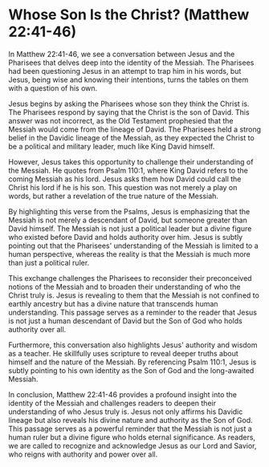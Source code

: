 # Whose Son Is the Christ? (Matthew 22:41-46)

In Matthew 22:41-46, we see a conversation between Jesus and the Pharisees that delves deep into the identity of the Messiah. The Pharisees had been questioning Jesus in an attempt to trap him in his words, but Jesus, being wise and knowing their intentions, turns the tables on them with a question of his own.

Jesus begins by asking the Pharisees whose son they think the Christ is. The Pharisees respond by saying that the Christ is the son of David. This answer was not incorrect, as the Old Testament prophesied that the Messiah would come from the lineage of David. The Pharisees held a strong belief in the Davidic lineage of the Messiah, as they expected the Christ to be a political and military leader, much like King David himself.

However, Jesus takes this opportunity to challenge their understanding of the Messiah. He quotes from Psalm 110:1, where King David refers to the coming Messiah as his lord. Jesus asks them how David could call the Christ his lord if he is his son. This question was not merely a play on words, but rather a revelation of the true nature of the Messiah.

By highlighting this verse from the Psalms, Jesus is emphasizing that the Messiah is not merely a descendant of David, but someone greater than David himself. The Messiah is not just a political leader but a divine figure who existed before David and holds authority over him. Jesus is subtly pointing out that the Pharisees' understanding of the Messiah is limited to a human perspective, whereas the reality is that the Messiah is much more than just a political ruler.

This exchange challenges the Pharisees to reconsider their preconceived notions of the Messiah and to broaden their understanding of who the Christ truly is. Jesus is revealing to them that the Messiah is not confined to earthly ancestry but has a divine nature that transcends human understanding. This passage serves as a reminder to the reader that Jesus is not just a human descendant of David but the Son of God who holds authority over all.

Furthermore, this conversation also highlights Jesus' authority and wisdom as a teacher. He skillfully uses scripture to reveal deeper truths about himself and the nature of the Messiah. By referencing Psalm 110:1, Jesus is subtly pointing to his own identity as the Son of God and the long-awaited Messiah.

In conclusion, Matthew 22:41-46 provides a profound insight into the identity of the Messiah and challenges readers to deepen their understanding of who Jesus truly is. Jesus not only affirms his Davidic lineage but also reveals his divine nature and authority as the Son of God. This passage serves as a powerful reminder that the Messiah is not just a human ruler but a divine figure who holds eternal significance. As readers, we are called to recognize and acknowledge Jesus as our Lord and Savior, who reigns with authority and power over all.